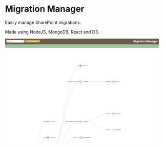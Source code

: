 # Migration Manager

Easily manage SharePoint migrations.

Made using NodeJS, MongoDB, React and D3.

![Screenshot](Screenshot.PNG)

